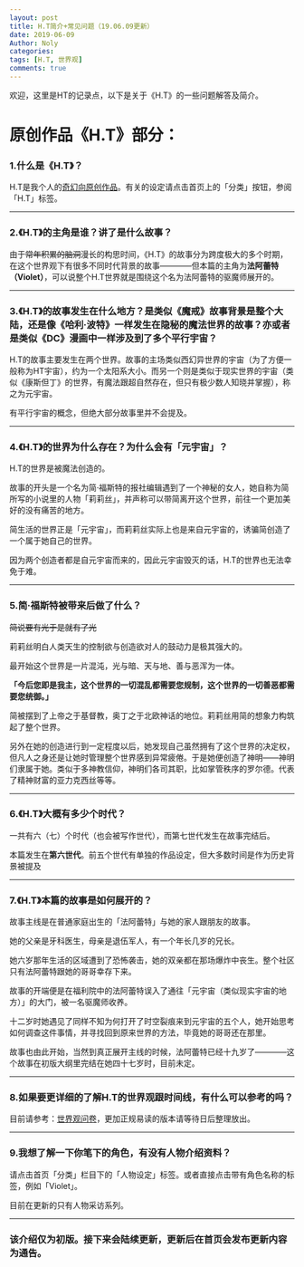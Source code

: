 ```yaml
---
layout: post
title: H.T简介+常见问题（19.06.09更新）
date: 2019-06-09
Author: Noly
categories: 
tags: [H.T, 世界观]
comments: true
---
```



欢迎，这里是HT的记录点，以下是关于《H.T》的一些问题解答及简介。

# 原创作品《H.T》部分：

### 1.什么是《H.T》？

  H.T是我个人的<u>奇幻向原创作品</u>。有关的设定请点击首页上的「分类」按钮，参阅「H.T」标签。

***


### 2.《H.T》的主角是谁？讲了是什么故事？  

  由于~~常年积累的脑洞~~漫长的构思时间，《H.T》的故事分为跨度极大的多个时期，在这个世界观下有很多不同时代背景的故事————但本篇的主角为**法阿蕾特（Violet）**，可以说整个H.T世界就是围绕这个名为法阿蕾特的驱魔师展开的。

***


### 3.《H.T》的故事发生在什么地方？是类似《魔戒》故事背景是整个大陆，还是像《哈利·波特》一样发生在隐秘的魔法世界的故事？亦或者是类似《DC》漫画中一样涉及到了多个平行宇宙？

  H.T的故事主要发生在两个世界。故事的主场类似西幻异世界的宇宙（为了方便一般称为HT宇宙），约为一个太阳系大小。而另一个则是类似于现实世界的宇宙（类似《康斯但丁》的世界，有魔法跟超自然存在，但只有极少数人知晓并掌握），称之为元宇宙。

  有平行宇宙的概念，但绝大部分故事里并不会提及。

***


### 4.《H.T》的世界为什么存在？为什么会有「元宇宙」？

  H.T的世界是被魔法创造的。

  故事的开头是一个名为简·福斯特的报社编辑遇到了一个神秘的女人，她自称为简所写的小说里的人物「莉莉丝」，并声称可以带简离开这个世界，前往一个更加美好的没有痛苦的地方。

  简生活的世界正是「元宇宙」，而莉莉丝实际上也是来自元宇宙的，诱骗简创造了一个属于她自己的世界。

  因为两个创造者都是自元宇宙而来的，因此元宇宙毁灭的话，H.T的世界也无法幸免于难。

***


### 5.简·福斯特被带来后做了什么？

  ~~简说要有光于是就有了光~~

  莉莉丝明白人类天生的控制欲与创造欲对人的鼓动力是极其强大的。

  最开始这个世界是一片混沌，光与暗、天与地、善与恶浑为一体。

  **「今后您即是我主，这个世界的一切混乱都需要您规制，这个世界的一切善恶都需要您统御。」**

  简被摆到了上帝之于基督教，奥丁之于北欧神话的地位。莉莉丝用简的想象力构筑起了整个世界。

  另外在她的创造进行到一定程度以后，她发现自己虽然拥有了这个世界的决定权，但凡人之身还是让她时管理整个世界感到异常疲倦。于是她便创造了神明——神明们隶属于她。类似于多神教信仰，神明们各司其职，比如掌管秩序的罗尔德。代表了精神财富的亚力克西丝等等。

***


### 6.《H.T》大概有多少个时代？

  一共有六（七）个时代（也会被写作世代），而第七世代发生在故事完结后。

  本篇发生在**第六世代**。前五个世代有单独的作品设定，但大多数时间是作为历史背景被提及

***


### 7.《H.T》本篇的故事是如何展开的？

  故事主线是在普通家庭出生的「法阿蕾特」与她的家人跟朋友的故事。

  她的父亲是牙科医生，母亲是退伍军人，有一个年长几岁的兄长。

  她六岁那年生活的区域遭到了恐怖袭击，她的双亲都在那场爆炸中丧生。整个社区只有法阿蕾特跟她的哥哥幸存下来。

  故事的开端便是在福利院中的法阿蕾特误入了通往「元宇宙（类似现实宇宙的地方）」的大门，被一名驱魔师收养。

  十二岁时她遇见了同样不知为何打开了时空裂痕来到元宇宙的五个人，她开始思考如何调查这件事情，并寻找回到原来世界的方法，毕竟她的哥哥还在那里。

  故事也由此开始，当然到真正展开主线的时候，法阿蕾特已经十九岁了————这个故事在初版大纲里完结在她四十七岁时，目前未定。

***

### 8.如果要更详细的了解H.T的世界观跟时间线，有什么可以参考的吗？

  目前请参考：[世界观问卷](<https://noly2333.github.io/dextrocardia/zhongwenwenjuan/>)，更加正规易读的版本请等待日后整理放出。

***


### 9.我想了解一下你笔下的角色，有没有人物介绍资料？

   请点击首页「分类」栏目下的「人物设定」标签。或者直接点击带有角色名称的标签，例如「Violet」。

   目前在更新的只有人物采访系列。

***

### 该介绍仅为初版。接下来会陆续更新，更新后在首页会发布更新内容为通告。